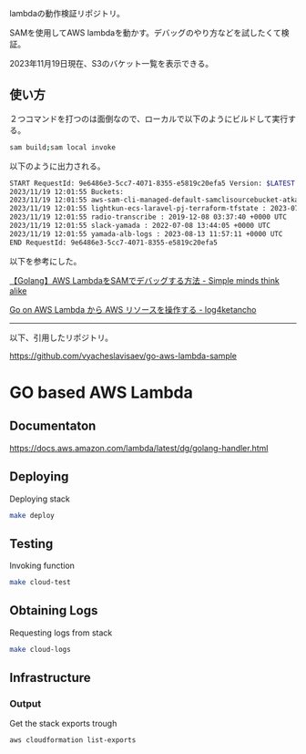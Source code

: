 
lambdaの動作検証リポジトリ。

SAMを使用してAWS lambdaを動かす。デバッグのやり方などを試したくて検証。

2023年11月19日現在、S3のバケット一覧を表示できる。

## 使い方

２つコマンドを打つのは面倒なので、ローカルで以下のようにビルドして実行する。

```bash
sam build;sam local invoke
```

以下のように出力される。

```bash
START RequestId: 9e6486e3-5cc7-4071-8355-e5819c20efa5 Version: $LATEST
2023/11/19 12:01:55 Buckets:
2023/11/19 12:01:55 aws-sam-cli-managed-default-samclisourcebucket-atkakykvcyas : 2023-11-19 09:02:09 +0000 UTC
2023/11/19 12:01:55 lightkun-ecs-laravel-pj-terraform-tfstate : 2023-07-24 23:00:23 +0000 UTC
2023/11/19 12:01:55 radio-transcribe : 2019-12-08 03:37:40 +0000 UTC
2023/11/19 12:01:55 slack-yamada : 2022-07-08 13:44:05 +0000 UTC
2023/11/19 12:01:55 yamada-alb-logs : 2023-08-13 11:57:11 +0000 UTC
END RequestId: 9e6486e3-5cc7-4071-8355-e5819c20efa5
```

以下を参考にした。

[【Golang】AWS LambdaをSAMでデバッグする方法 \- Simple minds think alike](https://simple-minds-think-alike.moritamorie.com/entry/golang-lambda-vscode-debug#%E3%82%B5%E3%83%B3%E3%83%97%E3%83%AB%E3%83%97%E3%83%AD%E3%82%B8%E3%82%A7%E3%82%AF%E3%83%88)


[Go on AWS Lambda から AWS リソースを操作する \- log4ketancho](https://www.ketancho.net/entry/2018/05/29/080000)

---

以下、引用したリポジトリ。

https://github.com/vyacheslavisaev/go-aws-lambda-sample


# GO based AWS Lambda

## Documentaton
https://docs.aws.amazon.com/lambda/latest/dg/golang-handler.html

## Deploying
Deploying stack
```bash
make deploy
```

## Testing
Invoking function
```bash
make cloud-test
```

## Obtaining Logs
Requesting logs from stack
```bash
make cloud-logs
```

## Infrastructure

### Output

Get the stack exports trough
```bash
aws cloudformation list-exports
```

